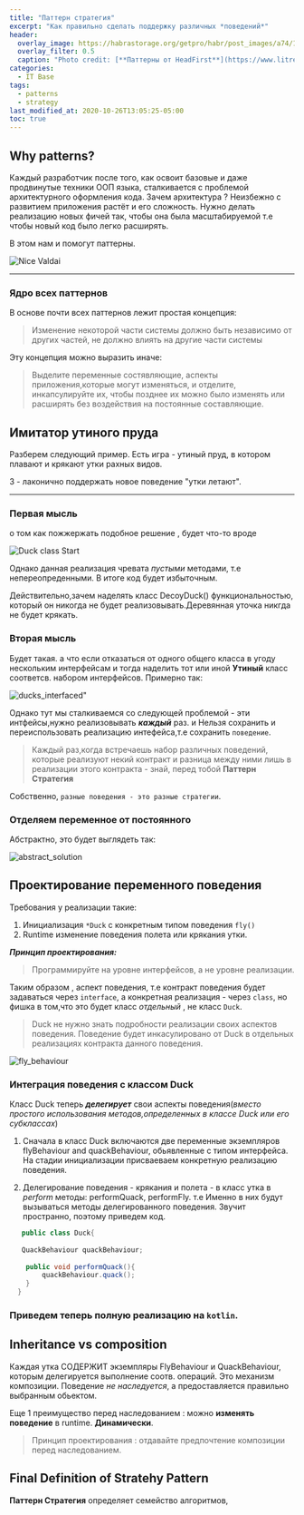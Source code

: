 ```yaml
---
title: "Паттерн стратегия"
excerpt: "Как правильно сделать поддержку различных *поведений*"
header:
  overlay_image: https://habrastorage.org/getpro/habr/post_images/a74/120/d5b/a74120d5b954738ab73942c594530a2b.jpg
  overlay_filter: 0.5
  caption: "Photo credit: [**Паттерны от HeadFirst**](https://www.litres.ru/elizabet-robson/head-first-patterny-proektirovaniya-39123671/)"
categories:
  - IT Base
tags:
  - patterns
  - strategy
last_modified_at: 2020-10-26T13:05:25-05:00
toc: true
---
```


## Why patterns? 
 
Каждый разработчик после того, как освоит базовые и даже продвинутые техники ООП языка, сталкивается с проблемой архитектурного оформления кода. Зачем архитектура ? Неизбежно с развитием приложения растёт и его сложность. Нужно делать реализацию новых фичей так, чтобы она была масштабируемой т.е чтобы новый код было легко расширять.

В этом нам и помогут паттерны.

![Nice Valdai](/assets/images/2020-10-26_pattern_strategy/patterns_intro_why.jpg "Why we need patterns?")

***

### Ядро всех паттернов

В основе почти всех паттернов лежит простая концепция:
>Изменение некоторой части системы должно быть независимо от других частей, не должно влиять на другие части системы

Эту концепция можно выразить иначе:
>Выделите переменные состявляющие, аспекты приложения,которые могут изменяться, и отделите, инкапсулируйте их, чтобы позднее их можно было изменять или расширять без воздействия на постоянные составляющие.

## Имитатор утиного пруда

Разберем следующий пример. Есть игра - утиный пруд, в котором плавают и крякают утки рахных видов.

3 - лаконично поддержать новое поведение "утки летают".

***

### Первая мысль
о  том как пожжержать подобное решение , будет что-то вродe

![Duck class Start](/assets/images/2020-10-26_pattern_strategy/duckClass1.png "Duck class 1")

Однако данная реализация чревата _пустыми_ методами, т.е непереопреденными. В итоге код будет избыточным.

Действительно,зачем наделять класс DecoyDuck() функциональностью, который он никогда не будет реализовывать.Деревянная уточка никгда не будет крякать.

### Вторая мысль

Будет такая. а что если отказаться  от одного общего класса в угоду нескольким интерфейсам и тогда наделить тот или иной **Утиный** класс соответсв. набором интерфейсов. Примерно так:

![ducks_interfaced"](/assets/images/2020-10-26_pattern_strategy/duckClass2.jpeg) 

Однако тут мы сталкиваемся со следующей проблемой - 
эти интфейсы,нужно реализовывать ***каждый*** раз. и Нельзя сохранить и переиспользовать реализацию интефейса,т.е сохранить `поведение`.

> Каждый раз,когда встречаешь набор различных поведений, которые реализуют некий контракт и разница между ними лишь в реализации этого контракта - знай, перед тобой **Паттерн Стратегия**

Собственно, `разные поведения - это разные стратегии`.

### Отделяем переменное от постоянного

Абстрактно, это будет выглядеть так:

![abstract_solution](/assets/images/2020-10-26_pattern_strategy/solution_1.jpeg)

## Проектирование переменного поведения

Требования у реализации такие:  

1. Инициализация `*Duck` с конкретным типом поведения `fly()`
2. Runtime изменение поведения полета или крякания утки.

***Принцип проектирования:***
> Программируйте на уровне интерфейсов, а не уровне реализации.

Таким образом , аспект поведения, т.е контракт поведения будет задаваться через `interface`, а конкретная реализация  - через `class`, но фишка в том,что это будет класс *отдельный* , не класс `Duck`. 

>Duck не нужно знать подробности реализации своих аспектов поведения. Поведение будет инкасулировано от Duck в отдельных реализациях контракта данного поведения.

![fly_behaviour](/assets/images/2020-10-26_pattern_strategy/fly_behaviour.jpeg)

### Интеграция поведения с классом Duck

Класс Duck теперь ***делегирует*** свои аспекты поведения(*вместо простого использования методов,определенных в классе Duck или его субклассах*)

1. Сначала в класс Duck включаются две переменные экземпляров flyBehaviour and quackBehaviour, обьявленные с типом интерфейса.
На стадии инициализации присваеваем конкретную реализацию поведения.

2. Делегирование поведения - крякания и полета - в класс утка в  *perform* методы: performQuack, performFly. т.е Именно в них будут вызываться методы делегированного поведения. Звучит пространно, поэтому приведем код.

```java
   public class Duck{
   
   QuackBehaviour quackBehaviour;
   		
   	public void performQuack(){
   		quackBehaviour.quack();
   	}
  }
```
### Приведем теперь полную реализацию на `kotlin`.

<script src="https://gist.github.com/esh1n/96ad72208b6c19e8aca21d3b90b18b48.js"></script>

## Inheritance vs composition

Каждая утка СОДЕРЖИТ экземпляры FlyBehaviour и QuackBehaviour, которым делегируется выполнение соотв. операций.
Это механизм композиции. Поведение *не наследуется*, а предоставляется правильно выбранным обьектом.

Еще 1 преимущество перед наследованием : можно **изменять поведение** в runtime. **Динамически**.

> Принцип проектирования : отдавайте предпочтение композиции перед наследованием. 

## Final Definition of Stratehy Pattern

**Паттерн Стратегия**  определяет семейство алгоритмов,  




 
   